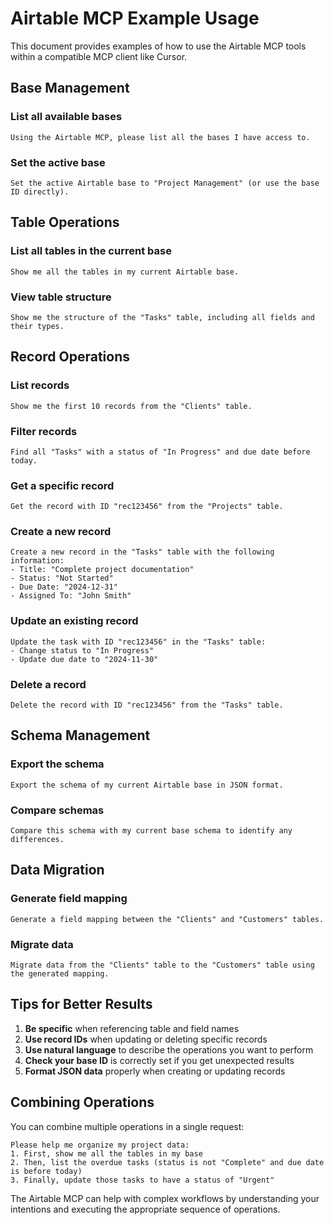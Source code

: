 # Airtable MCP Example Usage

This document provides examples of how to use the Airtable MCP tools within a compatible MCP client like Cursor.

## Base Management

### List all available bases

```
Using the Airtable MCP, please list all the bases I have access to.
```

### Set the active base

```
Set the active Airtable base to "Project Management" (or use the base ID directly).
```

## Table Operations

### List all tables in the current base

```
Show me all the tables in my current Airtable base.
```

### View table structure

```
Show me the structure of the "Tasks" table, including all fields and their types.
```

## Record Operations

### List records

```
Show me the first 10 records from the "Clients" table.
```

### Filter records

```
Find all "Tasks" with a status of "In Progress" and due date before today.
```

### Get a specific record

```
Get the record with ID "rec123456" from the "Projects" table.
```

### Create a new record

```
Create a new record in the "Tasks" table with the following information:
- Title: "Complete project documentation"
- Status: "Not Started"
- Due Date: "2024-12-31"
- Assigned To: "John Smith"
```

### Update an existing record

```
Update the task with ID "rec123456" in the "Tasks" table:
- Change status to "In Progress"
- Update due date to "2024-11-30"
```

### Delete a record

```
Delete the record with ID "rec123456" from the "Tasks" table.
```

## Schema Management

### Export the schema

```
Export the schema of my current Airtable base in JSON format.
```

### Compare schemas

```
Compare this schema with my current base schema to identify any differences.
```

## Data Migration

### Generate field mapping

```
Generate a field mapping between the "Clients" and "Customers" tables.
```

### Migrate data

```
Migrate data from the "Clients" table to the "Customers" table using the generated mapping.
```

## Tips for Better Results

1. **Be specific** when referencing table and field names
2. **Use record IDs** when updating or deleting specific records
3. **Use natural language** to describe the operations you want to perform
4. **Check your base ID** is correctly set if you get unexpected results
5. **Format JSON data** properly when creating or updating records

## Combining Operations

You can combine multiple operations in a single request:

```
Please help me organize my project data:
1. First, show me all the tables in my base
2. Then, list the overdue tasks (status is not "Complete" and due date is before today)
3. Finally, update those tasks to have a status of "Urgent"
```

The Airtable MCP can help with complex workflows by understanding your intentions and executing the appropriate sequence of operations. 